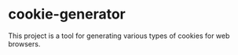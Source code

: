 # cookie-generator
This project is a tool for generating various types of cookies for web browsers.
